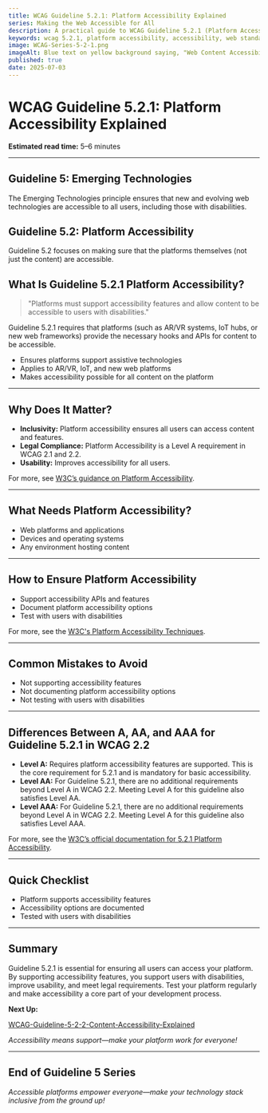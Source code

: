 ```yaml
---
title: WCAG Guideline 5.2.1: Platform Accessibility Explained
series: Making the Web Accessible for All
description: A practical guide to WCAG Guideline 5.2.1 (Platform Accessibility)—what it means, why it matters, and how to ensure your platform supports accessibility features.
keywords: wcag 5.2.1, platform accessibility, accessibility, web standards, digital inclusion
image: WCAG-Series-5-2-1.png
imageAlt: Blue text on yellow background saying, "Web Content Accessibiilty Guiedlines (WCAG) 5.2.1 Explained, Platform Accessibility"
published: true
date: 2025-07-03
---
```


# **WCAG Guideline 5.2.1: Platform Accessibility Explained**

**Estimated read time:** 5–6 minutes

---

## **Guideline 5: Emerging Technologies**

The Emerging Technologies principle ensures that new and evolving web technologies are accessible to all users, including those with disabilities.

## **Guideline 5.2: Platform Accessibility**

Guideline 5.2 focuses on making sure that the platforms themselves (not just the content) are accessible.

## **What Is Guideline 5.2.1 Platform Accessibility?**

<!-- [Illustration: User accessing a platform with assistive technology] -->

> "Platforms must support accessibility features and allow content to be accessible to users with disabilities."

Guideline 5.2.1 requires that platforms (such as AR/VR systems, IoT hubs, or new web frameworks) provide the necessary hooks and APIs for content to be accessible.

- Ensures platforms support assistive technologies
- Applies to AR/VR, IoT, and new web platforms
- Makes accessibility possible for all content on the platform

---

## **Why Does It Matter?**

<!-- [Infographic: User with screen reader, platform icon, and accessibility symbol] -->

- **Inclusivity:** Platform accessibility ensures all users can access content and features.
- **Legal Compliance:** Platform Accessibility is a Level A requirement in WCAG 2.1 and 2.2.
- **Usability:** Improves accessibility for all users.

For more, see [W3C’s guidance on Platform Accessibility](https://www.w3.org/WAI/standards-guidelines/wcag/new-in-22/).

---

## **What Needs Platform Accessibility?**

<!-- [Grid: Web platforms, applications, devices, all with accessibility icons] -->

- Web platforms and applications
- Devices and operating systems
- Any environment hosting content

---

## **How to Ensure Platform Accessibility**

<!-- [Side-by-side code snippets: Accessible platform, inaccessible platform]
[Example: Settings panel for platform accessibility] -->

- Support accessibility APIs and features
- Document platform accessibility options
- Test with users with disabilities

For more, see the [W3C's Platform Accessibility Techniques](https://www.w3.org/WAI/standards-guidelines/wcag/new-in-22/).

---

## **Common Mistakes to Avoid**

<!-- [Do/Don't graphic: Left side with accessible platform, right side with inaccessible platform] -->

- Not supporting accessibility features
- Not documenting platform accessibility options
- Not testing with users with disabilities

---

## **Differences Between A, AA, and AAA for Guideline 5.2.1 in WCAG 2.2**

<!-- [Infographic: Three columns labeled A, AA, AAA with example requirements for each] -->

- **Level A:** Requires platform accessibility features are supported. This is the core requirement for 5.2.1 and is mandatory for basic accessibility.
- **Level AA:** For Guideline 5.2.1, there are no additional requirements beyond Level A in WCAG 2.2. Meeting Level A for this guideline also satisfies Level AA.
- **Level AAA:** For Guideline 5.2.1, there are no additional requirements beyond Level A in WCAG 2.2. Meeting Level A for this guideline also satisfies Level AAA.

For more, see the [W3C’s official documentation for 5.2.1 Platform Accessibility](https://www.w3.org/WAI/standards-guidelines/wcag/new-in-22/).

---

## **Quick Checklist**

<!-- [Checklist graphic: Icons for each item (platform, accessibility, testing, etc.)] -->

- Platform supports accessibility features
- Accessibility options are documented
- Tested with users with disabilities

---

## **Summary**

<!-- [Illustration: User accessing a platform with assistive technology] -->

Guideline 5.2.1 is essential for ensuring all users can access your platform. By supporting accessibility features, you support users with disabilities, improve usability, and meet legal requirements. Test your platform regularly and make accessibility a core part of your development process.

**Next Up:**

[WCAG-Guideline-5-2-2-Content-Accessibility-Explained](WCAG-Guideline-5-2-2-Content-Accessibility-Explained)

*Accessibility means support—make your platform work for everyone!*

---

## **End of Guideline 5 Series**

*Accessible platforms empower everyone—make your technology stack inclusive from the ground up!*
